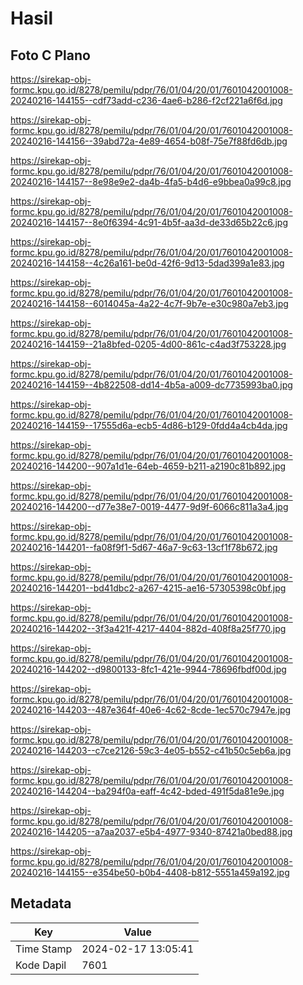 # Hasil

## Foto C Plano

https://sirekap-obj-formc.kpu.go.id/8278/pemilu/pdpr/76/01/04/20/01/7601042001008-20240216-144155--cdf73add-c236-4ae6-b286-f2cf221a6f6d.jpg

https://sirekap-obj-formc.kpu.go.id/8278/pemilu/pdpr/76/01/04/20/01/7601042001008-20240216-144156--39abd72a-4e89-4654-b08f-75e7f88fd6db.jpg

https://sirekap-obj-formc.kpu.go.id/8278/pemilu/pdpr/76/01/04/20/01/7601042001008-20240216-144157--8e98e9e2-da4b-4fa5-b4d6-e9bbea0a99c8.jpg

https://sirekap-obj-formc.kpu.go.id/8278/pemilu/pdpr/76/01/04/20/01/7601042001008-20240216-144157--8e0f6394-4c91-4b5f-aa3d-de33d65b22c6.jpg

https://sirekap-obj-formc.kpu.go.id/8278/pemilu/pdpr/76/01/04/20/01/7601042001008-20240216-144158--4c26a161-be0d-42f6-9d13-5dad399a1e83.jpg

https://sirekap-obj-formc.kpu.go.id/8278/pemilu/pdpr/76/01/04/20/01/7601042001008-20240216-144158--6014045a-4a22-4c7f-9b7e-e30c980a7eb3.jpg

https://sirekap-obj-formc.kpu.go.id/8278/pemilu/pdpr/76/01/04/20/01/7601042001008-20240216-144159--21a8bfed-0205-4d00-861c-c4ad3f753228.jpg

https://sirekap-obj-formc.kpu.go.id/8278/pemilu/pdpr/76/01/04/20/01/7601042001008-20240216-144159--4b822508-dd14-4b5a-a009-dc7735993ba0.jpg

https://sirekap-obj-formc.kpu.go.id/8278/pemilu/pdpr/76/01/04/20/01/7601042001008-20240216-144159--17555d6a-ecb5-4d86-b129-0fdd4a4cb4da.jpg

https://sirekap-obj-formc.kpu.go.id/8278/pemilu/pdpr/76/01/04/20/01/7601042001008-20240216-144200--907a1d1e-64eb-4659-b211-a2190c81b892.jpg

https://sirekap-obj-formc.kpu.go.id/8278/pemilu/pdpr/76/01/04/20/01/7601042001008-20240216-144200--d77e38e7-0019-4477-9d9f-6066c811a3a4.jpg

https://sirekap-obj-formc.kpu.go.id/8278/pemilu/pdpr/76/01/04/20/01/7601042001008-20240216-144201--fa08f9f1-5d67-46a7-9c63-13cf1f78b672.jpg

https://sirekap-obj-formc.kpu.go.id/8278/pemilu/pdpr/76/01/04/20/01/7601042001008-20240216-144201--bd41dbc2-a267-4215-ae16-57305398c0bf.jpg

https://sirekap-obj-formc.kpu.go.id/8278/pemilu/pdpr/76/01/04/20/01/7601042001008-20240216-144202--3f3a421f-4217-4404-882d-408f8a25f770.jpg

https://sirekap-obj-formc.kpu.go.id/8278/pemilu/pdpr/76/01/04/20/01/7601042001008-20240216-144202--d9800133-8fc1-421e-9944-78696fbdf00d.jpg

https://sirekap-obj-formc.kpu.go.id/8278/pemilu/pdpr/76/01/04/20/01/7601042001008-20240216-144203--487e364f-40e6-4c62-8cde-1ec570c7947e.jpg

https://sirekap-obj-formc.kpu.go.id/8278/pemilu/pdpr/76/01/04/20/01/7601042001008-20240216-144203--c7ce2126-59c3-4e05-b552-c41b50c5eb6a.jpg

https://sirekap-obj-formc.kpu.go.id/8278/pemilu/pdpr/76/01/04/20/01/7601042001008-20240216-144204--ba294f0a-eaff-4c42-bded-491f5da81e9e.jpg

https://sirekap-obj-formc.kpu.go.id/8278/pemilu/pdpr/76/01/04/20/01/7601042001008-20240216-144205--a7aa2037-e5b4-4977-9340-87421a0bed88.jpg

https://sirekap-obj-formc.kpu.go.id/8278/pemilu/pdpr/76/01/04/20/01/7601042001008-20240216-144155--e354be50-b0b4-4408-b812-5551a459a192.jpg


## Metadata

| Key        | Value               |
| ---------- | ------------------- |
| Time Stamp | 2024-02-17 13:05:41 |
| Kode Dapil | 7601                |



